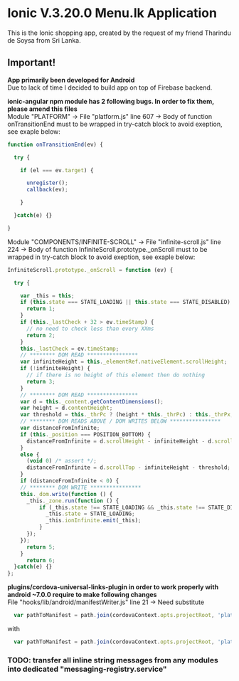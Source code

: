 # Ionic V.3.20.0 Menu.lk Application

This is the Ionic shopping app, created by the request of my friend Tharindu de Soysa from Sri Lanka.

## Important!
**App primarily been developed for Android**     
Due to lack of time I decided to build app on top of Firebase backend.

**ionic-angular npm module has 2 following bugs. In order to fix them, please amend this files**       
Module "PLATFORM" -> File "platform.js"
line 607 -> Body of function onTransitionEnd must to be wrapped in try-catch block to avoid exeption, see exaple below:
```javascript
function onTransitionEnd(ev) {

  try {

    if (el === ev.target) {

      unregister();
      callback(ev);

    }

  }catch(e) {}

}
```
Module "COMPONENTS/INFINITE-SCROLL" -> File "infinite-scroll.js"
line 224 -> Body of function InfiniteScroll.prototype._onScroll must to be wrapped in try-catch block to avoid exeption, see exaple below:
```javascript
InfiniteScroll.prototype._onScroll = function (ev) {

  try {

    var _this = this;
    if (this.state === STATE_LOADING || this.state === STATE_DISABLED) {
      return 1;
    }
    if (this._lastCheck + 32 > ev.timeStamp) {
      // no need to check less than every XXms
      return 2;
    }
    this._lastCheck = ev.timeStamp;
    // ******** DOM READ ****************
    var infiniteHeight = this._elementRef.nativeElement.scrollHeight;
    if (!infiniteHeight) {
      // if there is no height of this element then do nothing
      return 3;
    }
    // ******** DOM READ ****************
    var d = this._content.getContentDimensions();
    var height = d.contentHeight;
    var threshold = this._thrPc ? (height * this._thrPc) : this._thrPx;
    // ******** DOM READS ABOVE / DOM WRITES BELOW ****************
    var distanceFromInfinite;
    if (this._position === POSITION_BOTTOM) {
      distanceFromInfinite = d.scrollHeight - infiniteHeight - d.scrollTop - height - threshold;
    }
    else {
      (void 0) /* assert */;
      distanceFromInfinite = d.scrollTop - infiniteHeight - threshold;
    }
    if (distanceFromInfinite < 0) {
    // ******** DOM WRITE ****************
    this._dom.write(function () {
      _this._zone.run(function () {
          if (_this.state !== STATE_LOADING && _this.state !== STATE_DISABLED) {
            _this.state = STATE_LOADING;
            _this.ionInfinite.emit(_this);
          }
      });
    });
      return 5;
    }
      return 6;
  }catch(e) {}
};
```
**plugins/cordova-universal-links-plugin in order to work properly with android ~7.0.0 require to make following changes**    
File "hooks/lib/android/manifestWriter.js"
line 21 -> Need substitute 
```javascript
  var pathToManifest = path.join(cordovaContext.opts.projectRoot, 'platforms', 'android', 'AndroidManifest.xml');
```
with 
```javascript
  var pathToManifest = path.join(cordovaContext.opts.projectRoot, 'platforms', 'android', 'app', 'src', 'main', 'AndroidManifest.xml');
```
### TODO: transfer all inline string messages from any modules into dedicated "messaging-registry.service"
